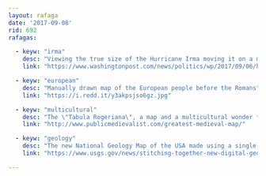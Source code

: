 ```yaml
---
layout: rafaga
date: '2017-09-08'
rid: 692
rafagas:

  - keyw: "irma"
    desc: "Viewing the true size of the Hurricane Irma moving it on a map"
    link: "https://www.washingtonpost.com/news/politics/wp/2017/09/06/heres-how-big-irma-would-be-where-you-live/"

  - keyw: "european"
    desc: "Manually drawn map of the European people before the Romans"
    link: "https://i.redd.it/y3akpsjso6gz.jpg"

  - keyw: "multicultural"
    desc: "The \"Tabula Rogeriana\", a map and a multicultural wonder from the medieval age"
    link: "http://www.publicmedievalist.com/greatest-medieval-map/"

  - keyw: "geology"
    desc: "The new National Geology Map of the USA made using a single standardized database"
    link: "https://www.usgs.gov/news/stitching-together-new-digital-geologic-quilt-united-states"

---
```


